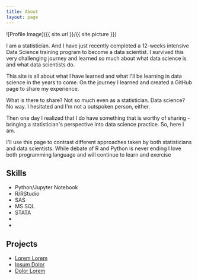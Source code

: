 ```yaml
---
title: About
layout: page
---
```

![Profile Image]({{ site.url }}/{{ site.picture }})

<p>I am a statistician. And I have just recently completed a 12-weeks intensive
Data Science training program to become a data scientist. I survived this very  
challenging journey and learned so much about what data science is and what data
scientists do.</p>

<p>This site is all about what I have learned and what I'll be learning in data
science in the years to come.  On the journey I learned and created a GitHub
page to share my experience. </p>

<p>What is there to share?  Not so much even as a statistician. Data science?
No way. I hesitated and I'm not a outspoken person, either.</p>

<p>Then one day I realized that I do have something that is worthy of sharing -
bringing a statistician's perspective into data science practice. So, here I am.
</p>

<p>I'll use this page to contrast different approaches taken by both
statisticians and data scientists. While debate of R and Python is never ending
I love both programming language and will continue to learn and exercise</p>
<h2>Skills</h2>

<ul class="skill-list">
	<li>Python/Jupyter Notebook</li>
	<li>R/RStudio</li>
	<li>SAS</li>
	<li>MS SQL</li>
  <li>STATA</li>
	<li> </li>
	<li> </li>

</ul>

<h2>Projects</h2>

<ul>
	<li><a href="https://github.com/">Lorem Lorem</a></li>
	<li><a href="https://github.com/">Ipsum Dolor</a></li>
	<li><a href="https://github.com/">Dolor Lorem</a></li>
</ul>
